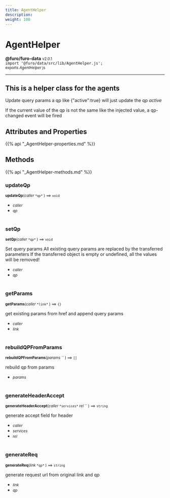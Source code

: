 ```yaml
---
title: AgentHelper
description: 
weight: 100
---
```


# AgentHelper

**@furo/furo-data** <small>v2.0.1</small>
<br>`import '@furo/data/src/lib/AgentHelper.js';`<small>
<br>exports *AgentHelper* js</small>


****

## This is a helper class for the agents

Update query params
a qp like {"active":true} will just update the qp *active*

If the current value of the qp is not the same like the injected value, a qp-changed event will be fired

## Attributes and Properties
{{% api "_AgentHelper-properties.md" %}}












## Methods
{{% api "_AgentHelper-methods.md" %}}


### **updateQp**
<small>**updateQp**(*caller* `` *qp* `` ) ⟹ `void`</small>



- <small>*caller* </small>
- <small>*qp* </small>
<br><br>

### **setQp**
<small>**setQp**(*caller* `` *qp* `` ) ⟹ `void`</small>

Set query params
All existing query params are replaced by the transferred parameters
If the transferred object is empty or undefined, all the values will be removed!

- <small>*caller* </small>
- <small>*qp* </small>
<br><br>

### **getParams**
<small>**getParams**(*caller* `` *link* `` ) ⟹ `{}`</small>

get existing params from href and append query params

- <small>*caller* </small>
- <small>*link* </small>
<br><br>

### **rebuildQPFromParams**
<small>**rebuildQPFromParams**(*params* `` ) ⟹ `[]`</small>

rebuild qp from params

- <small>*params* </small>
<br><br>

### **generateHeaderAccept**
<small>**generateHeaderAccept**(*caller* `` *services* `` *rel* `` ) ⟹ `string`</small>

generate accept field for header

- <small>*caller* </small>
- <small>*services* </small>
- <small>*rel* </small>
<br><br>

### **generateReq**
<small>**generateReq**(*link* `` *qp* `` ) ⟹ `string`</small>

generate request url from original link and qp

- <small>*link* </small>
- <small>*qp* </small>
<br><br>

